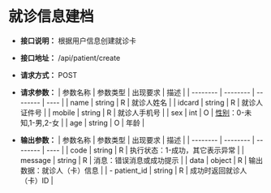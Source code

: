 # 就诊信息建档


- **接口说明：** 根据用户信息创建就诊卡
- **接口地址：** /api/patient/create
- **请求方式：** POST
- **请求参数：**
    | 参数名称 | 参数类型 | 出现要求 | 描述 |
    | -------- | -------- | -------- | ---- |
    | name | string | R | 就诊人姓名 |
    | idcard | string | R | 就诊人证件号 |
    | mobile | string | R | 就诊人手机号 |
    | sex | int | O | [性别](enums?id=sex)：0-未知,1-男,2-女 |
    | age | string | O | 年龄 |

- **输出参数：**
    | 参数名称 | 参数类型 | 出现要求 | 描述 |
    | -------- | -------- | -------- | ---- |
    | code | string | R | 执行状态：1-成功，其它表示异常 |
    | message | string | R | 消息：错误消息或成功提示 |
    | data | object | R | 输出数据：就诊人（卡）信息 |
    | - patient_id | string | R | 成功时返回就诊人（卡）ID |